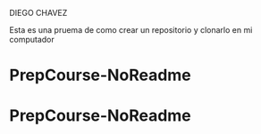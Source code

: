 DIEGO CHAVEZ

Esta es una pruema de como crear un repositorio y clonarlo en mi computador
# PrepCourse-NoReadme
# PrepCourse-NoReadme
